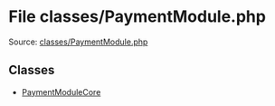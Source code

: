 File classes/PaymentModule.php
=========

Source: [classes/PaymentModule.php](https://github.com/PrestaShop/PrestaShop/blob/1.6.0.1/classes/PaymentModule.php)


Classes
-------

* [PaymentModuleCore](class.PaymentModuleCore.md)

